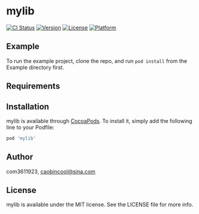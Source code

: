 # mylib

[![CI Status](https://img.shields.io/travis/com3611923/mylib.svg?style=flat)](https://travis-ci.org/com3611923/mylib)
[![Version](https://img.shields.io/cocoapods/v/mylib.svg?style=flat)](https://cocoapods.org/pods/mylib)
[![License](https://img.shields.io/cocoapods/l/mylib.svg?style=flat)](https://cocoapods.org/pods/mylib)
[![Platform](https://img.shields.io/cocoapods/p/mylib.svg?style=flat)](https://cocoapods.org/pods/mylib)

## Example

To run the example project, clone the repo, and run `pod install` from the Example directory first.

## Requirements

## Installation

mylib is available through [CocoaPods](https://cocoapods.org). To install
it, simply add the following line to your Podfile:

```ruby
pod 'mylib'
```

## Author

com3611923, caobincool@sina.com

## License

mylib is available under the MIT license. See the LICENSE file for more info.
